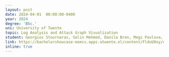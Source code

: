 ```yaml
---
layout: post
date: 2024-04-01  00:00:00-0400
year: 2024
degree: 'BSc.'
uni: University of Twente
topic: Log Analysis and Attack Graph Visualization
student: Georgios Stournaras, Selin Mehmed, Danila Bren, Megi Pavlova, Daan Luth
link: https://bachelorshowcase-eemcs.apps.utwente.nl/content/FldoU8xy/design_report_group8.pdf
inline: true
---
```


